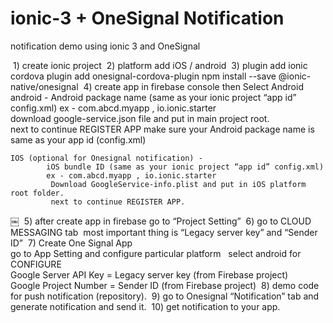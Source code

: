 # ionic-3 + OneSignal Notification
notification demo using ionic 3 and OneSignal 


 1) create ionic project
 2) platform add iOS / android
 3) plugin add
  	ionic cordova plugin add onesignal-cordova-plugin
	  npm install --save @ionic-native/onesignal
 4) create app in firebase console then Select Android	
    android -
        Android package name (same as your ionic project “app id” config.xml)
        ex - com.abcd.myapp , 
        io.ionic.starter	
        download google-service.json file and put in main project root. 		
        next to continue REGISTER APP
    make sure your Android package name is same as your  app id (config.xml)

    IOS (optional for Onesignal notification) - 
    		iOS bundle ID (same as your ionic project “app id” config.xml)
    		ex - com.abcd.myapp , io.ionic.starter 		
             Download GoogleService-info.plist and put in iOS platform root folder. 		
             next to continue REGISTER APP. 
￼
 5) after create app in firebase go to “Project Setting” 
 6) go to CLOUD MESSAGING tab 	most important thing is “Legacy server key” and “Sender ID”
 7)  Create One Signal App 	 
      go to App Setting and configure particular platform  	
      select android for CONFIGURE 		
      Google Server API Key = Legacy server key  (from Firebase project) 		
      Google Project Number = Sender ID (from Firebase project)
 8) demo code for push notification (repository). 
 9) go to Onesignal “Notification” tab and generate notification and send it.
 10) get notification to your app.
